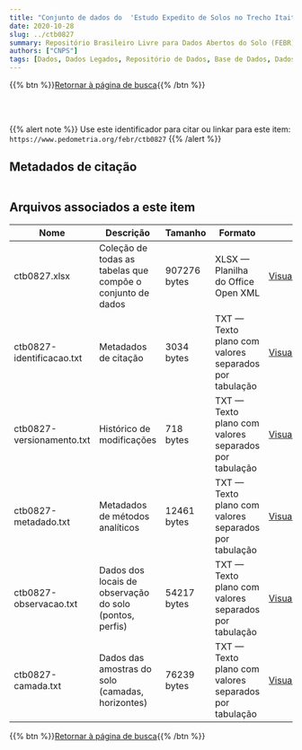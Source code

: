 ```yaml
---
title: "Conjunto de dados do  'Estudo Expedito de Solos no Trecho Itaituba - Estreito da Rodoviária Transamazônica para Fins de Classificação e Correlação (Agosto de 1972). '"
date: 2020-10-28
slug: ../ctb0827
summary: Repositório Brasileiro Livre para Dados Abertos do Solo (FEBR) | A febre dos dados de solo no Brasil
authors: ["CNPS"]
tags: [Dados, Dados Legados, Repositório de Dados, Base de Dados, Dados Abertos]
---
```


<style>
div.alert > div {
    font-size: 0.8rem;
}
</style>

{{% btn %}}<a href="/febr/buscar/">Retornar à página de busca</a>{{% /btn %}}

<br>
<br>

{{% alert note %}}
Use este identificador para citar ou linkar para este item: `https://www.pedometria.org/febr/ctb0827`
{{% /alert %}}

## Metadados de citação

<table>
<!-- Fonte: https://gist.github.com/jfreels/6814721 -->
<script src="https://d3js.org/d3.v3.min.js" charset="utf-8"></script>
<script type='text/javascript' src='/febr/buscar/script.js'></script>
<script type='text/javascript'>
  d3.tsv('ctb0827-identificacao.txt',function (data) {
    var columns = ['campo', 'valor']
    tabulate(data, columns)
  })
</script>
</table>

## Arquivos associados a este item

<table style="width:100%">
  <thead>
    <tr>
      <th>Nome</th>
      <th>Descrição</th>
      <th>Tamanho</th>
      <th>Formato</th>
      <th></th>
    </tr>
  </thead>
  <tbody>
    <tr>
      <td>ctb0827.xlsx</td>
      <td>Coleção de todas as tabelas que compõe o conjunto de dados</td>
      <td>907276 bytes</td>
      <td>XLSX — Planilha do Office Open XML</td>
      <td><a href="https://cloud.utfpr.edu.br/index.php/s/Df6dhfzYJ1DDeso/download?path=%2Fctb0827&files=ctb0827.xlsx" class="btn btn-primary btn-block" role="button">Visualizar/Abrir</a></td>
    </tr>
    <tr>
      <td>ctb0827-identificacao.txt</td>
      <td>Metadados de citação</td>
      <td>3034 bytes</td>
      <td>TXT — Texto plano com valores separados por tabulação</td>
      <td><a href="https://cloud.utfpr.edu.br/index.php/s/Df6dhfzYJ1DDeso/download?path=%2Fctb0827&files=ctb0827-identificacao.txt" class="btn btn-primary btn-block" role="button">Visualizar/Abrir</a></td>
    </tr>
    <tr>
      <td>ctb0827-versionamento.txt</td>
      <td>Histórico de modificações</td>
      <td>718 bytes</td>
      <td>TXT — Texto plano com valores separados por tabulação</td>
      <td><a href="https://cloud.utfpr.edu.br/index.php/s/Df6dhfzYJ1DDeso/download?path=%2Fctb0827&files=ctb0827-versionamento.txt" class="btn btn-primary btn-block" role="button">Visualizar/Abrir</a></td>
    </tr>
    <tr>
      <td>ctb0827-metadado.txt</td>
      <td>Metadados de métodos analíticos</td>
      <td>12461 bytes</td>
      <td>TXT — Texto plano com valores separados por tabulação</td>
      <td><a href="https://cloud.utfpr.edu.br/index.php/s/Df6dhfzYJ1DDeso/download?path=%2Fctb0827&files=ctb0827-metadado.txt" class="btn btn-primary btn-block" role="button">Visualizar/Abrir</a></td>
    </tr>
    <tr>
      <td>ctb0827-observacao.txt</td>
      <td>Dados dos locais de observação do solo (pontos, perfis)</td>
      <td>54217 bytes</td>
      <td>TXT — Texto plano com valores separados por tabulação</td>
      <td><a href="https://cloud.utfpr.edu.br/index.php/s/Df6dhfzYJ1DDeso/download?path=%2Fctb0827&files=ctb0827-observacao.txt" class="btn btn-primary btn-block" role="button">Visualizar/Abrir</a></td>
    </tr>
    <tr>
      <td>ctb0827-camada.txt</td>
      <td>Dados das amostras do solo (camadas, horizontes)</td>
      <td>76239 bytes</td>
      <td>TXT — Texto plano com valores separados por tabulação</td>
      <td><a href="https://cloud.utfpr.edu.br/index.php/s/Df6dhfzYJ1DDeso/download?path=%2Fctb0827&files=ctb0827-camada.txt" class="btn btn-primary btn-block" role="button">Visualizar/Abrir</a></td>
    </tr>
  </tbody>
</table>

{{% btn %}}<a href="/febr/buscar/">Retornar à página de busca</a>{{% /btn %}}
